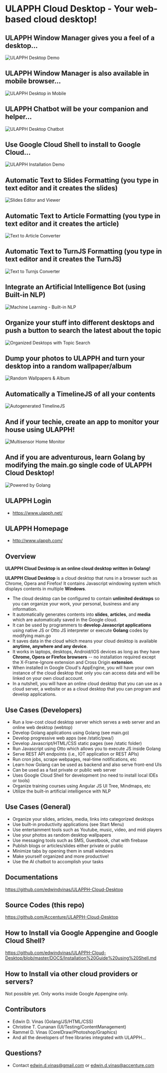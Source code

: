 ULAPPH Cloud Desktop - Your web-based cloud desktop!
====================
ULAPPH Window Manager gives you a feel of a desktop...
----------------
![ULAPPH Desktop Demo](https://lh3.googleusercontent.com/AJBWaOVmclUEqZA9TJIAvR1X6j0VuUrmpzj6RwqWcSS5WbnyDfv1fxyybpQ1yqaaA6iimhZgLNNp5aiWjjyD_y5MbF1Zjw=s1200 "ULAPPH Desktop Demo")

ULAPPH Window Manager is also available in mobile browser...
----------------
![ULAPPH Desktop in Mobile](https://lh3.googleusercontent.com/o_OgaBQyt3wYq278h_YiAYhmX4dZ2Te45dO-e3BSjiSkhQ3e-UsXHohLQhUqNGW_qoWxpPfwHD6_-hHkGR_bRbFC2OPNkQ=s800 "ULAPPH Desktop in Mobile")

ULAPPH Chatbot will be your companion and helper...
----------------
![ULAPPH Desktop Chatbot](https://lh3.googleusercontent.com/AszUeUV_2LLALNOsHU2XJ94GHUjQWS-640sLpDPga85K-DbAIm63BS5R67c_XAdQOhgw8r0qTBqouRxWo8rer43-EwbHux0=s800 "ULAPPH Chatbot")

Use Google Cloud Shell to install to Google Cloud...
----------------

![ULAPPH Installation Demo](https://lh3.googleusercontent.com/G_obRdz4_ySYr2qyoLhPpmtF9Qcv-bpLFjV44yIBdKCuVNr_TYiVu5oGtHzBqp1lOtPeb9a6Y9Q4mXOeE8DSQOVRcjYZVeA=s1200 "ULAPPH Installation Demo")

Automatic Text to Slides Formatting (you type in text editor and it creates the slides)
----------------
![Slides Editor and Viewer](https://lh3.googleusercontent.com/ttdHI6awI2U7ZBJD00ev7s0fQC-XNW95ucv9HnpaLRFVFHH0UqAFKxdc-_0dyb_5X0fV_NhTUmkZfdvGCVXYFy4Jbfzw=s1200 "Slides Editor and Viewer")

Automatic Text to Article Formatting (you type in text editor and it creates the article)
----------------
![Text to Article Converter](https://lh3.googleusercontent.com/BgYQ5T2PcEwBAxV3YC1WtQqNRno1r0M674LHwZXahSCN_c1LiHWLinT_H9HFLNa2cExETfhKRSEsb13kmumcAJFgjKJRew=s1200 "Text to Article Converter")

Automatic Text to TurnJS Formatting (you type in text editor and it creates the TurnJS)
----------------
![Text to Turnjs Converter](https://lh3.googleusercontent.com/RL8DJrDID1YpUyARSvqlbKCzyOGpoW-clTGtsP59ds7eq8-LcxpPGp7ArwepL0wXGgdaSRxJARaebQox09hEfJFypBJVIw=s1200 "Text to Turnjs Converter")

Integrate an Artificial Intelligence Bot (using Built-in NLP)
----------------
![Machine Learning - Built-in NLP](https://lh3.googleusercontent.com/xmbLb2Kc0wz1RdE6VI6IiEW4-2Sw2XlSrvcEunk7GJy89j63RkxjSbvSDdmjotjihMM1u6t2PeTdGpk7QXUqA8DhvdD6EQ=s1200 "Machine Learning - Built-in NLP")

Organize your stuff into different desktops and push a button to search the latest about the topic
----------------
![Organized Desktops with Topic Search](https://lh3.googleusercontent.com/aIueODdeMk1ex1o9o6-TFHq0KwHehCez_SoEJiofLw-NlFvxJ0rnxk7Zg6OZ0gZLkZ8R5byElbDFERDdTLgBhzscQOknNQ=s1200 "Organized Desktops with Topic Search")

Dump your photos to ULAPPH and turn your desktop into a random wallpaper/album
----------------
![Random Wallpapers & Album](https://lh3.googleusercontent.com/lBNaDiE150aebsUrUKN8fWSqDSKbw208IyaeyrZ9TZ_4z4v4qX06282G8QhcRtGb1Ckx4x4gAdwm4whi8bhz4CoHPnBS=s1200 "Random Wallpapers & Album")

Automatically a TimelineJS of all your contents
----------------
![Autogenerated TimelineJS](https://lh3.googleusercontent.com/b_r32Wo1I8lzR5Hr_mz9P8DeJ0PrY1DkTF9p7Y_NFPWV36vbND1L_ZghncaZoNxJShqrfTIOOa3idPDhujMIFoHuFL60kA=s1000 "Autogenerated TimelineJS")

And if your techie, create an app to monitor your house using ULAPPH!
----------------
![Multisensor Home Monitor](https://lh3.googleusercontent.com/rLdIwZYuOrbVPPSFBxx7HIwF2DtS3t0jV4bng-aDUFoct_W6Rt3f5yvC7dGuevWVn8zrOkrXF1MWHbyC0_Cy8o6hJAkLfQ=s1200 "Multisensor Home Monitor")

And if you are adventurous, learn Golang by modifying the main.go single code of ULAPPH Cloud Desktop!
----------------
![Powered by Golang](https://lh3.googleusercontent.com/0wQw4w0aQg9qHame4KLFB1NVAEeyFuRyfrFZhe60yebEmuTr5ZzLJJ7I7efQdSCNIWYJ2SNsNAZe2ygFJD4eNJRsjSD___o "Powered by Golang")

ULAPPH Login
----------------
* https://www.ulapph.net/

ULAPPH Homepage
----------------
* http://www.ulapph.com/

Overview
--------------
**ULAPPH Cloud Desktop is an online cloud desktop written in Golang!**

**ULAPPH Cloud Desktop** is a cloud desktop that runs in a browser such as Chrome, Opera and Firefox! It contains Javascript windowing system which displays contents in multiple **Windows**.  
- The cloud desktop can be configured to contain **unlimited desktops** so you can organize your work, your personal, business and any information. 
- It automatically generates contents into **slides**, **articles**, and **media** which are automatically saved in the Google cloud.
- It can be used by programmers to **develop Javascript applications** using native JS or Otto JS interpreter or execute **Golang** codes by modifying main.go
- It saves data in the cloud which means your cloud desktop is available **anytime, anywhere and any device**. 
- It works in laptops, desktops, Android/IOS devices as long as they have **Chrome, Opera or Firefox browsers** -- no installation required except the X-Frame-Ignore extension and Cross Origin **extension**. 
- When installed in Google Cloud's AppEngine, you will have your own instance of the cloud desktop that only you can access data and will be linked on your own cloud account. 
- In a nutshell, you will have an online cloud desktop that you can use as a cloud server, a website or as a cloud desktop that you can program and develop applications.

Use Cases (Developers)
---------
- Run a low-cost cloud desktop server which serves a web server and an online web desktop (webtop)
- Develop Golang applications using Golang (see main.go)
- Develop progressive web apps (see /static/pwa/)
- Develop Javascript/HTML/CSS static pages (see /static folder)
- Run Javascript using Otto which allows you to execute JS inside Golang
- Serve REST API endpoints (i.e., IOT application or REST APIs)
- Run cron jobs, scrape webpages, real-time notifications, etc
- Learn how Golang can be used as backend and also serve front-end UIs
- Can be used as a fast private or public web server
- Uses Google Cloud Shell for development (no need to install local IDEs or tools)
- Organize training courses using Angular JS UI Tree, Mindmaps, etc
- Utilize the built-in artificial intelligence with NLP

Use Cases (General)
---------
- Organize your slides, articles, media, links into categorized desktops
- Use built-in productivity applications (see Start Menu)
- Use entertainment tools such as Youtube, music, video, and midi players
- Use your photos as random desktop wallpapers
- Use messaging tools such as SMS, Guestbook, chat with firebase
- Publish blogs or articles/slides either private or public
- Minimize tabs by opening them in small windows
- Make yourself organized and more productive!
- Use the AI chatbot to accomplish your tasks

Documentations
----------------
https://github.com/edwindvinas/ULAPPH-Cloud-Desktop

Source Codes (this repo)
----------------
https://github.com/Accenture/ULAPPH-Cloud-Desktop

How to Install via Google Appengine and Google Cloud Shell?
------------------
https://github.com/edwindvinas/ULAPPH-Cloud-Desktop/blob/master/DOCS/Installation%20Guide%20using%20Shell.md

How to Install via other cloud providers or servers?
---------
Not possible yet. Only works inside Google Appengine only.

Contributors
----------------
- Edwin D. Vinas (Golang/JS/HTML/CSS)
- Christine T. Cunanan (UI/Testing/ContentManagement)
- Rammel D. Vinas (CorelDraw/Photoshop/Graphics)
- And all the developers of free libraries integrated with ULAPPH...

Questions?
------------------------------
- Contact edwin.d.vinas@gmail.com or edwin.d.vinas@accenture.com

